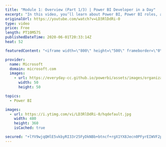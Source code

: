 ```yaml
---
title: "Module 1: Overview (Part 1/3) | Power BI Developer in a Day"
excerpt: "In this video, you’ll learn about Power BI, Power BI roles, and Power BI licensing. This is video 3 of 20.    The Power BI Developer in a Day online course empowers you as an app developer with the technical knowledge required to embed Power BI content. We recommend you watch the videos in the recorded"
originalUrl: https://youtube.com/watch?v=LD3RlDdRi-0
type: video
price: Free
length: PT10M57S
publishedDateTime: 2020-06-01T20:33:14Z
heat: 52

featuredContent: "<iframe width=\"800\" height=\"500\" frameborder=\"0\" src=\"https://www.youtube.com/embed/LD3RlDdRi-0\" allow=\"accelerometer; autoplay; encrypted-media; gyroscope; picture-in-picture\" allowfullscreen></iframe>"

provider:
  name: Microsoft
  domain: microsoft.com
  images:
    - url: https://everyday-cc.github.io/powerbi/assets/images/organizations/microsoft.com-50x50.jpg
      width: 50
      height: 50

topics:
  - Power BI

images:
  - url: https://i.ytimg.com/vi/LD3RlDdRi-0/hqdefault.jpg
    width: 480
    height: 360
    isCached: true

secured: "+lYV9wjqQHlE5vkbyRI33r25FyDkNBb+btncf+rgX1YX8Jecn0PFyrEIWVF2pyg7vq24Z+3pklJZKwGa9EjoShcIvusmX3rqCLeh+a37rWYr8GWMXn9hRmKK4ldEdtq0BDB3jOPQKjFysuKwidBmF8j3qrRu9E3aoShoXbrRMyH18HeTJPa9cwQ8scic12JfhXnUeYLLNJyw6fCz4o68VhmC316Ircph+3pMDLTfK0uTcx1mgAwTi173HrtVFuhB5K5uOtRYBv6QOgJr5n7KuXRhBeboNI9zYPBm8XyhcKwuLLryiaW76t3SSolxSkV3MqaIk4tKvvRzM0PtlpwhqwJdkGdrxmTkSkD5aDVEya1Ub2ShEIrSqmNHl4E+xFRiRBbeF18vFzJw/x0raQSKA6TQY9nQmVgjk3lpTPbki7M=;xUsX44Qr7OvgAy/ADH2eVg=="
---
```


